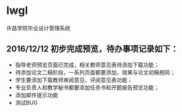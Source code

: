 # lwgl
许昌学院毕业设计管理系统
## 2016/12/12 初步完成预览，待办事项记录如下：
* 指导老师预览页面已完成，相关教师意见表待添加下载功能；<br>
* 待添加论文二稿阶段，一系列页面都要添加，效果与论文初稿相同；<br> 
* 学生要添加下载教师审阅意见、评阅意见表功能；<br>
* 专业负责人和教学秘书都要添加任务书和开题报告预览功能；<br>
* 添加邮件提示功能
* 测试BUG
